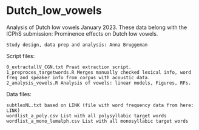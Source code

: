 # Dutch_low_vowels

Analysis of Dutch low vowels January 2023. 
These data belong with the ICPhS submission: Prominence effects on Dutch low vowels.

    Study design, data prep and analysis: Anna Bruggeman

Script files:

    0_extractallV_CGN.txt Praat extraction script.
    1_preproces_targetwords.R Merges manually checked lexical info, word freq and speaker info from corpus with acoustic data. 
    2_analysis_vowels.R Analysis of vowels: linear models, Figures, RFs.


Data files:

    subtlexNL.txt based on LINK (file with word frequency data from here: LINK)
    wordlist_a_poly.csv List with all polysyllabic target words
    wordlist_a_mono_lemalph.csv List with all monosyllabic target words 
